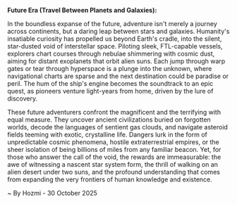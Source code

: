 
**Future Era (Travel Between Planets and Galaxies):**

In the boundless expanse of the future, adventure isn't merely a journey across continents, but a daring leap between stars and galaxies. Humanity's insatiable curiosity has propelled us beyond Earth's cradle, into the silent, star-dusted void of interstellar space. Piloting sleek, FTL-capable vessels, explorers chart courses through nebulae shimmering with cosmic dust, aiming for distant exoplanets that orbit alien suns. Each jump through warp gates or tear through hyperspace is a plunge into the unknown, where navigational charts are sparse and the next destination could be paradise or peril. The hum of the ship's engine becomes the soundtrack to an epic quest, as pioneers venture light-years from home, driven by the lure of discovery.

These future adventurers confront the magnificent and the terrifying with equal measure. They uncover ancient civilizations buried on forgotten worlds, decode the languages of sentient gas clouds, and navigate asteroid fields teeming with exotic, crystalline life. Dangers lurk in the form of unpredictable cosmic phenomena, hostile extraterrestrial empires, or the sheer isolation of being billions of miles from any familiar beacon. Yet, for those who answer the call of the void, the rewards are immeasurable: the awe of witnessing a nascent star system form, the thrill of walking on an alien desert under two suns, and the profound understanding that comes from expanding the very frontiers of human knowledge and existence.

~ By Hozmi - 30 October 2025
